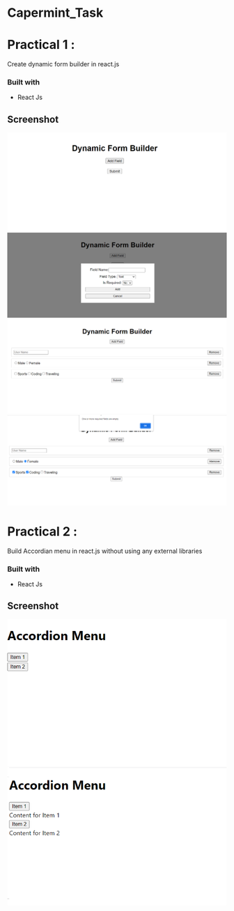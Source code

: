 # Capermint_Task
# Practical 1 :
Create dynamic form builder in react.js 

### Built with
- React Js

## Screenshot
![](./Design/pr1_1.png)
![](./Design/pr1_4.png)
![](./Design/pr1_2.png)
![](./Design/pr1_3.png)


# Practical 2 : 
Build Accordian menu in react.js without using any external libraries

### Built with
- React Js

## Screenshot
![](./Design/pr2_1.png)
![](./Design/pr2_2.png)

